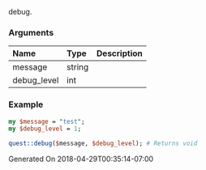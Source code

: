 debug.
### Arguments
**Name**|**Type**|**Description**
:---|:---|:---
message|string|
debug_level|int|

### Example

```perl
my $message = "test";
my $debug_level = 1;

quest::debug($message, $debug_level); # Returns void
```


Generated On 2018-04-29T00:35:14-07:00